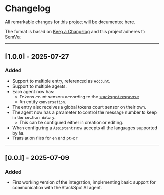 # Changelog

All remarkable changes for this project will be documented here.

The format is based on [Keep a Changelog](https://keepachangelog.com/en/1.0.0/) 
and this project adheres to [SemVer](https://semver.org).

---
## [1.0.0] - 2025-07-27

### Added
- Support to multiple entry, referenced as `Account`.
- Support to multiple agents.
- Each agent now has:
  - Tokens count sensors according to the [stackspot response](https://ai.stackspot.com/docs/agents/agent-api/agents-api#api-example).
  - An entity `conversation`.
- The entry also receives a global tokens count sensor on their own.
- The agent now has a parameter to control the message number to keep in the section history.
  - This can be configured either in creation or editing.
- When configuring a `Assistant` now accepts all the languages supported by ha.
- Translation files for `en` and `pt-br`

---
## [0.0.1] - 2025-07-09

### Added
- First working version of the integration, implementing basic support for communication with the StackSpot AI agent.